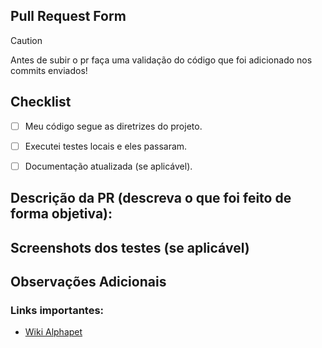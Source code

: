 ## Pull Request Form

> [!CAUTION]
> Antes de subir o pr faça uma validação do código que foi adicionado nos commits enviados!

## Checklist
- [ ] Meu código segue as diretrizes do projeto.  
- [ ] Executei testes locais e eles passaram.  
- [ ] Documentação atualizada (se aplicável).  


## Descrição da PR (descreva o que foi feito de forma objetiva): 
## Screenshots dos testes (se aplicável)



## Observações Adicionais


### Links importantes:

- [Wiki Alphapet](https://github.com/project-alphapet/alphapet-docs/wiki)

